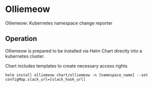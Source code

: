 # Olliemeow

Olliemeow: Kubernetes namespace change reporter

## Operation

Olliemeow is prepared to be installed via Helm Chart directly into a kubernetes cluster.

Chart includes templates to create necessary access rights.

```
helm install olliemeow chart/olliemeow -n [namespace_name] --set configMap.slack_url=[slack_hook_url]
```
